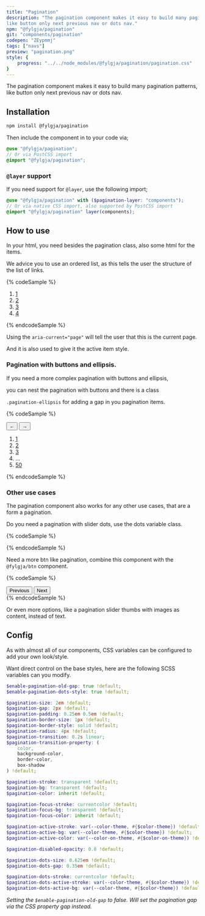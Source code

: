 ```yaml
---
title: "Pagination"
description: "The pagination component makes it easy to build many pagination patterns, 
like button only next previous nav or dots nav."
npm: "@fylgja/pagination"
git: "components/pagination"
codepen: "ZEypmmj"
tags: ["navs"]
preview: "pagination.png"
style: {
    progress: "../../node_modules/@fylgja/pagination/pagination.css"
}
---
```


The pagination component makes it easy to build many pagination patterns, 
like button only next previous nav or dots nav.

## Installation

```bash
npm install @fylgja/pagination
```

Then include the component in to your code via;

```scss
@use "@fylgja/pagination";
// Or via PostCSS import
@import "@fylgja/pagination";
```

### `@layer` support

If you need support for `@layer`,
use the following import;

```scss
@use "@fylgja/pagination" with ($pagination-layer: "components");
// Or via native CSS import, also supported by PostCSS import
@import "@fylgja/pagination" layer(components);
```

## How to use

In your html, you need besides the pagination class, also some html for the items.

We advice you to use an ordered list, as this tells the user the structure of the list of links.

{% codeSample %}
<nav aria-label="pagination">
    <ol class="pagination">
        <li><a href="#item" aria-label="Page 1">1</a></li>
        <li><a href="#item" aria-label="Page 2" aria-current="page">2</a></li>
        <li><a href="#item" aria-label="Page 3">3</a></li>
        <li><a href="#item" aria-label="Page 4">4</a></li>
    </ol>
</nav>
{% endcodeSample %}

Using the `aria-current="page"` will tell the user that this is the current page.

And it is also used to give it the active item style.

### Pagination with buttons and ellipsis.

If you need a more complex pagination with buttons and ellipsis, 

you can nest the pagination with buttons and there is a class

`.pagination-ellipsis` for adding a gap in you pagination items.

{% codeSample %}
<nav aria-label="pagination" class="pagination justify-between">
    <button class="pagination-item" aria-label="Previous">←</button>
    <button class="pagination-item md-order-last" aria-label="Next">→</button>
    <ol class="pagination">
        <li><a href="#item" aria-label="Page 1">1</a></li>
        <li><a href="#item" aria-label="Page 2" aria-current="page">2</a></li>
        <li><a href="#item" aria-label="Page 3">3</a></li>
        <li><span class="pagination-ellipsis">…</span></li>
        <li><a href="#item" aria-label="Page 50">50</a></li>
    </ol>
</nav>
{% endcodeSample %}

### Other use cases

The pagination component also works for any other use cases,
that are a form a pagination.

Do you need a pagination with slider dots, use the dots variable class.

{% codeSample %}
<nav aria-label="pagination" class="pagination -dots">
    <a href="#item" aria-label="Slide 1"></a>
    <a href="#item" aria-label="Slide 2" class="is-active"></a>
    <a href="#item" aria-label="Slide 3"></a>
    <a href="#item" aria-label="Slide 4"></a>
</nav>
{% endcodeSample %}

Need a more btn like pagination, combine this component with the `@fylgja/btn` component.

{% codeSample %}
<nav aria-label="pagination" class="pagination">
    <button class="btn -theme">Previous</button>
    <button class="btn -theme is-active">Next</button>
</nav>
{% endcodeSample %}

Or even more options, like a pagination slider thumbs with images as content, instead of text.

## Config

As with almost all of our components, CSS variables can be configured to add your own look/style.

Want direct control on the base styles, here are the following SCSS variables can you modify.

```scss
$enable-pagination-old-gap: true !default;
$enable-pagination-dots-style: true !default;

$pagination-size: 2em !default;
$pagination-gap: 2px !default;
$pagination-padding: 0.25em 0.5em !default;
$pagination-border-size: 1px !default;
$pagination-border-style: solid !default;
$pagination-radius: 4px !default;
$pagination-transition: 0.2s linear;
$pagination-transition-property: (
    color,
    background-color,
    border-color,
    box-shadow
) !default;

$pagination-stroke: transparent !default;
$pagination-bg: transparent !default;
$pagination-color: inherit !default;

$pagination-focus-stroke: currentcolor !default;
$pagination-focus-bg: transparent !default;
$pagination-focus-color: inherit !default;

$pagination-active-stroke: var(--color-theme, #{$color-theme}) !default;
$pagination-active-bg: var(--color-theme, #{$color-theme}) !default;
$pagination-active-color: var(--color-on-theme, #{$color-on-theme}) !default;

$pagination-disabled-opacity: 0.8 !default;

$pagination-dots-size: 0.625em !default;
$pagination-dots-gap: 0.35em !default;

$pagination-dots-stroke: currentcolor !default;
$pagination-dots-active-stroke: var(--color-theme, #{$color-theme}) !default;
$pagination-dots-active-bg: var(--color-theme, #{$color-theme}) !default;
```

_Setting the `$enable-pagination-old-gap` to false._
_Will set the pagination gap via the CSS property gap instead._
